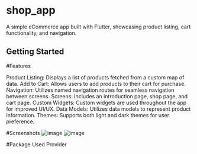 # shop_app

A simple eCommerce app built with Flutter, showcasing product listing, cart functionality, and navigation.

## Getting Started

#Features

Product Listing: Displays a list of products fetched from a custom map of data.
Add to Cart: Allows users to add products to their cart for purchase.
Navigation: Utilizes named navigation routes for seamless navigation between screens.
Screens: Includes an introduction page, shop page, and cart page.
Custom Widgets: Custom widgets are used throughout the app for improved UI/UX.
Data Models: Utilizes data models to represent product information.
Themes: Supports both light and dark themes for user preference.

#Screenshots 
![image](https://github.com/shahinalam02/e-com-shop-flutter/assets/67308615/e063c8aa-c3fe-46d7-8154-bffb4e9d6541)
![image](https://github.com/shahinalam02/e-com-shop-flutter/assets/67308615/e592fb36-d5c6-4f8d-82e9-43027314ad03)


#Package Used
Provider
